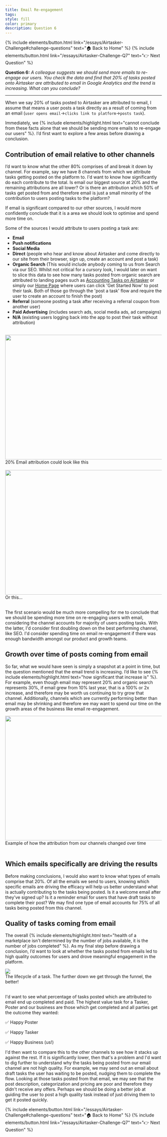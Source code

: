 ```yaml
---
title: Email Re-engagement
tags:
style: fill
color: primary
description: Question 6
---
```

{% include elements/button.html link="/essays/Airtasker-Challenge#challenge-questions" text="🏠 Back to Home" %}
{% include elements/button.html link="/essays/Airtasker-Challenge-Q7" text="👉 Next Question" %}

**Question 6:** *A colleague suggests we should send more emails to re-engage our users. You check the data and find that 20% of tasks posted onto Airtasker are attributed to email in Google Analytics and the trend is increasing. What can you conclude?*

---

When we say 20% of tasks posted to Airtasker are attributed to email, I assume that means a user posts a task directly as a result of coming from an email (`user opens email`->`clicks link to platform`->`posts task`).

Immediately, we {% include elements/highlight.html text="cannot conclude from these facts alone that we should be sending more emails to re-engage our users" %}. I’d first want to explore a few areas before drawing a conclusion.

## Contribution of email relative to other channels

I’d want to know what the other 80% comprises of and break it down by channel. For example, say we have 8 channels from which we attribute tasks getting posted on the platform to. I'd want to know how significantly do each contribute to the total. Is email our biggest source at 20% and the remaining attributions are all lower? Or is there an attribution which 50% of tasks get posted from and therefore email is just a small minority of the contribution to users posting tasks to the platform?

If email is significant compared to our other sources, I would more confidently conclude that it is a area we should look to optimise and spend more time on.

Some of the sources I would attribute to users posting a task are:
- **Email**
- **Push notifications**
- **Social Media**
- **Direct** (people who hear and know about Airtasker and come directly to our site from their browser, sign up, create an account and post a task)
- **Organic Search** (This would include anybody coming to us from Search via our SEO. Whilst not critical for a cursory look, I would later on want to slice this data to see how many tasks posted from organic search are attributed to landing pages such as <a href="https://www.airtasker.com/accounting/" target="_blank">Accounting Tasks on Airtasker</a> or simply our <a href="https://www.airtasker.com/accounting/" target="_blank">Home Page</a> where users can click 'Get Started Now' to post their task. Both of those go through the 'post a task' flow and require the user to create an account to finish the post)
- **Referral** (someone posting a task after receiving a referral coupon from another user)
- **Paid Advertising** (includes search ads, social media ads, ad campaigns)
- **N/A** (existing users logging back into the app to post their task without attribution)

<br>

<img src="https://i.ibb.co/n0NWNSn/Screen-Shot-2019-12-30-at-8-08-01-am.png" width="600" height="400">
<figcaption class="figure-caption text-center">20% Email attribution could look like this</figcaption>
<br>

<img src="https://i.ibb.co/nPq9pGk/Screen-Shot-2019-12-30-at-8-08-54-am.png" width="600" height="400">
<figcaption class="figure-caption text-center">Or this...</figcaption>
<br>

The first scenario would be much more compelling for me to conclude that we should be spending more time on re-engaging users with email, considering the channel accounts for majority of users posting tasks. With the latter, I'd consider first doubling down on the best performing channel, like SEO. I'd consider spending time on email re-engagement if there was enough bandwidth amongst our product and growth teams.


## Growth over time of posts coming from email

So far, what we would have seen is simply a snapshot at a point in time, but the question mentioned that the email trend is increasing. I’d like to see {% include elements/highlight.html text="how significant that increase is" %}. For example, even though email may represent 20% and organic search represents 30%, if email grew from 10% last year, that is a 100% or 2x increase, and therefore may be worth us continuing to try grow that channel. Additionally, channels which are currently performing better than email may be shrinking and therefore we may want to spend our time on the growth areas of the business like email re-engagement.

<img src="https://i.ibb.co/f4STD6N/Screen-Shot-2019-12-30-at-8-35-29-am.png" width="600" height="400">
<figcaption class="figure-caption text-center">Example of how the attribution from our channels changed over time</figcaption>
<br>

## Which emails specifically are driving the results

Before making conclusions, I would also want to know what types of emails comprise that 20%. Of all the emails we send to users, knowing which specific emails are driving the efficacy will help us better understand what is actually contributing to the tasks being posted. Is it a welcome email after they’ve signed up? Is it a reminder email for users that have draft tasks to complete their post? We may find one type of email accounts for 75% of all tasks being posted from this channel.

## Quality of tasks coming from email

The overall {% include elements/highlight.html text="health of a marketplace isn't determined by the number of jobs available, it is the number of jobs completed" %}. As my final step before drawing a conclusion, I’d want to look at whether the tasks posted from emails led to high quality outcomes for users and drove meaningful engagement in the platform.

<img src="https://i.ibb.co/bzpk5dC/Posted.png">
<figcaption class="figure-caption text-center">The lifecycle of a task. The further down we get through the funnel, the better!</figcaption>
<br>

I'd want to see what percentage of tasks posted which are attributed to email end up completed and paid. The highest value task for a Tasker, Poster and our business are those which get completed and all parties get the outcome they wanted:

✅ Happy Poster

✅ Happy Tasker

✅ Happy Business (us!)

I'd then want to compare this to the other channels to see how it stacks up against the rest. If it is significantly lower, then that's a problem and I'd want to dig further to understand why the tasks being posted from our email channel are not high quality. For example, we may send out an email about draft tasks the user has waiting to be posted, nudging them to complete the flow. Looking at those tasks posted from that email, we may see that the post description, categorization and pricing are poor and therefore they didn't receive any offers. Perhaps we should be doing a better job at guiding the user to post a high quality task instead of just driving them to get it posted quickly.

<p class="text-center">
{% include elements/button.html link="/essays/Airtasker-Challenge#challenge-questions" text="🏠 Back to Home" %}
{% include elements/button.html link="/essays/Airtasker-Challenge-Q7" text="👉 Next Question" %}
</p>

